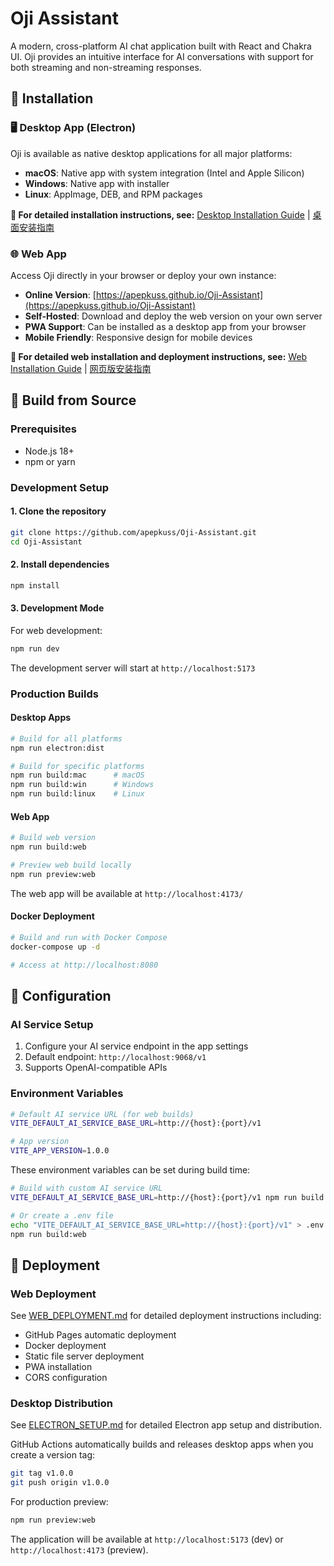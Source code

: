 # Oji Assistant

A modern, cross-platform AI chat application built with React and Chakra UI. Oji provides an intuitive interface for AI conversations with support for both streaming and non-streaming responses.

## 🚀 Installation

### 🖥️ Desktop App (Electron)

Oji is available as native desktop applications for all major platforms:

- **macOS**: Native app with system integration (Intel and Apple Silicon)
- **Windows**: Native app with installer
- **Linux**: AppImage, DEB, and RPM packages

**📖 For detailed installation instructions, see:** [Desktop Installation Guide](docs/INSTALLATION_GUIDE.md) | [桌面安装指南](docs/INSTALLATION_GUIDE_ZH.md)

### 🌐 Web App

Access Oji directly in your browser or deploy your own instance:

- **Online Version**: [https://apepkuss.github.io/Oji-Assistant](https://apepkuss.github.io/Oji-Assistant)
- **Self-Hosted**: Download and deploy the web version on your own server
- **PWA Support**: Can be installed as a desktop app from your browser
- **Mobile Friendly**: Responsive design for mobile devices

**📖 For detailed web installation and deployment instructions, see:** [Web Installation Guide](docs/INSTALLATION_GUIDE.md#-web-version) | [网页版安装指南](docs/INSTALLATION_GUIDE_ZH.md#-网页版本)

## 🔨 Build from Source

### Prerequisites

- Node.js 18+
- npm or yarn

### Development Setup

#### 1. Clone the repository

```bash
git clone https://github.com/apepkuss/Oji-Assistant.git
cd Oji-Assistant
```

#### 2. Install dependencies

```bash
npm install
```

#### 3. Development Mode

For web development:

```bash
npm run dev
```

The development server will start at `http://localhost:5173`

### Production Builds

#### Desktop Apps

```bash
# Build for all platforms
npm run electron:dist

# Build for specific platforms
npm run build:mac      # macOS
npm run build:win      # Windows
npm run build:linux    # Linux
```

#### Web App

```bash
# Build web version
npm run build:web

# Preview web build locally
npm run preview:web
```

The web app will be available at `http://localhost:4173/`

#### Docker Deployment

```bash
# Build and run with Docker Compose
docker-compose up -d

# Access at http://localhost:8080
```

## 🔧 Configuration

### AI Service Setup

1. Configure your AI service endpoint in the app settings
2. Default endpoint: `http://localhost:9068/v1`
3. Supports OpenAI-compatible APIs

### Environment Variables

```bash
# Default AI service URL (for web builds)
VITE_DEFAULT_AI_SERVICE_BASE_URL=http://{host}:{port}/v1

# App version
VITE_APP_VERSION=1.0.0
```

These environment variables can be set during build time:

```bash
# Build with custom AI service URL
VITE_DEFAULT_AI_SERVICE_BASE_URL=http://{host}:{port}/v1 npm run build:web

# Or create a .env file
echo "VITE_DEFAULT_AI_SERVICE_BASE_URL=http://{host}:{port}/v1" > .env
npm run build:web
```

## 🚀 Deployment

### Web Deployment

See [WEB_DEPLOYMENT.md](./docs/WEB_DEPLOYMENT.md) for detailed deployment instructions including:

- GitHub Pages automatic deployment
- Docker deployment
- Static file server deployment
- PWA installation
- CORS configuration

### Desktop Distribution

See [ELECTRON_SETUP.md](./docs/ELECTRON_SETUP.md) for detailed Electron app setup and distribution.

GitHub Actions automatically builds and releases desktop apps when you create a version tag:

```bash
git tag v1.0.0
git push origin v1.0.0
```

For production preview:

```bash
npm run preview:web
```

The application will be available at `http://localhost:5173` (dev) or `http://localhost:4173` (preview).

